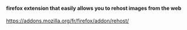 #### firefox extension that easily allows you to rehost images from the web

https://addons.mozilla.org/fr/firefox/addon/rehost/
